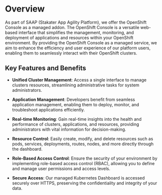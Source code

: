 # Overview

As part of SAAP (Stakater App Agility Platform), we offer the OpenShift Console as a managed addon. The OpenShift Console is a versatile web-based interface that simplifies the management, monitoring, and deployment of applications and resources within your OpenShift environment. By providing the OpenShift Console as a managed service, we aim to enhance the efficiency and user experience of our platform users, enabling them to seamlessly interact with their OpenShift clusters.

## Key Features and Benefits

- **Unified Cluster Management**: Access a single interface to manage clusters resources, streamlining administrative tasks for system administrators.

- **Application Management**: Developers benefit from seamless application management, enabling them to deploy, monitor, and troubleshoot applications efficiently.

- **Real-time Monitoring**: Gain real-time insights into the health and performance of clusters, applications, and resources, providing administrators with vital information for decision-making.

- **Resource Control**: Easily create, modify, and delete resources such as pods, services, deployments, routes, nodes, and more directly through the dashboard.

- **Role-Based Access Control**: Ensure the security of your environment by implementing role-based access control (RBAC), allowing you to define and manage user permissions and access levels.

- **Secure Access**: Our managed Kubernetes Dashboard is accessed securely over HTTPS, preserving the confidentiality and integrity of your data.
